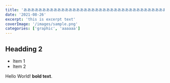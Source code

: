 ```yaml
---
title: 'ああああああああああああああああああああああああああああああああああああああああああああああああああああああああああああああああああああああああ'
date: '2021-08-26'
excerpt: 'this is excerpt text'
coverImage: '/images/sample.png'
categories: ['graphic', 'aaaaaa']
---
```


<link href="https://raw.github.com/kottkrig/Markdown-CSS/master/markdown.css" rel="stylesheet"></link>

## Headding 2

- Item 1
- Item 2

Hello World! **bold text**.
